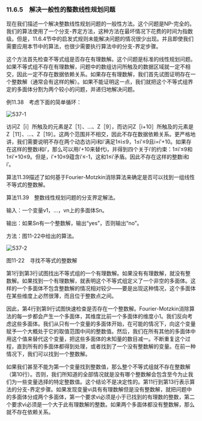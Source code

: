 ### 11.6.5　解决一般性的整数线性规划问题

现在我们描述一个解决整数线性规划问题的一般性方法。这个问题是NP-完全的。我们的算法使用了一个分支-界定方法，这种方法在最坏情况下花费的时间为指数级。但是，11.6.4节中的启发式规则未能解决问题的情况很少出现。并且即使我们需要应用本节中的算法，也很少需要执行算法中的分支-界定步骤。

这个方法首先检查不等式组是否存在有理数解。这个问题是标准的线性规划问题。如果不等式组不存在有理数解，问题中的数组访问所触及的数据区域就一定不相交，因此一定不存在数据依赖关系。如果存在有理数解，我们首先试图证明存在一个整数解（通常会有这样的解）。如果不能证明这一点，我们就把这个不等式组界定的多面体分割为两个较小的问题，并递归地解决问题。

例11.38　考虑下面的简单循环：

![537-1](../Images/image04931.jpeg)

访问Z［i］所触及的元素是Z［1］、…、Z［9］，而访问Z［i+10］所触及的元素是Z［11］、…、Z［19］。这两个范围并不相交，因此不存在数据依赖关系。更严格地讲，我们需要说明不存在两个动态访问i和i′满足1≤i≤9，1≤i′≤9且i=i′+10。如果存在这样的整数i和i′，那么可以用i′+10来替代i，并得到四个关于i′的约束：1≤i′≤9和1≤i′+10≤9。但是，i′+10≤9蕴含i′≤-1，这和1≤i′矛盾。因此不存在这样的整数i和i′。

算法11.39描述了如何基于Fourier-Motzkin消除算法来确定是否可以找到一组线性不等式的整数解。

算法11.39　整数线性规划问题的分支界定解法。

输入：一个变量v1，…，vn上的多面体Sn。

输出：如果Sn有一个整数解，输出“yes”，否则输出“no”。

方法：图11-22中给出的算法。

![537-2](../Images/image04932.jpeg)

图11-22　寻找不等式的整数解

第1行到第3行试图找出不等式组的一个有理数解。如果没有有理数解，就没有整数解。如果找到一个有理数解，就表明这个不等式组定义了一个非空的多面体。这样的一个多面体不包含整数解的情况相对较少——要是出现这种情况，这个多面体在某些维度上必然很薄，而且位于整数点之间。

因此，第4行到第9行试图快速检查是否存在一个整数解。Fourier-Motzkin消除算法的每一步都会产生一个多面体，其维度比前一个多面体的维度小1。我们反向考虑这些多面体。我们从只有一个变量的多面体开始，在可能的情况下，向这个变量赋予一个大概处于它的取值范围中间的整数值。然后，我们在所有其他的多面体中用这个值来替代这个变量，把这些多面体的未知量的数目减一。不断重复这个过程，直到所有的多面体都得到处理，或者找到了一个没有整数解的变量。在前一种情况下，我们可以找到一个整数解。

如果我们甚至不能为第一个变量找到整数值，那么整个不等式组就不存在整数解（第10行）。否则，我们所知道的全部情况就是没有哪个整数解会包含至今为止我们为一些变量选择的特定整数值。这个结论不是决定性的。第11行到第13行表示算法的分支-界定步骤。如果发现变量vi具有有理数解但是没有整数解，就把问题中的多面体分成两个多面体，第一个要求vi必须是小于已找到的有理数的整数，第二个要求vi必须是一个大于此有理数解的整数。如果两个多面体都没有整数解，那么就不存在依赖关系。